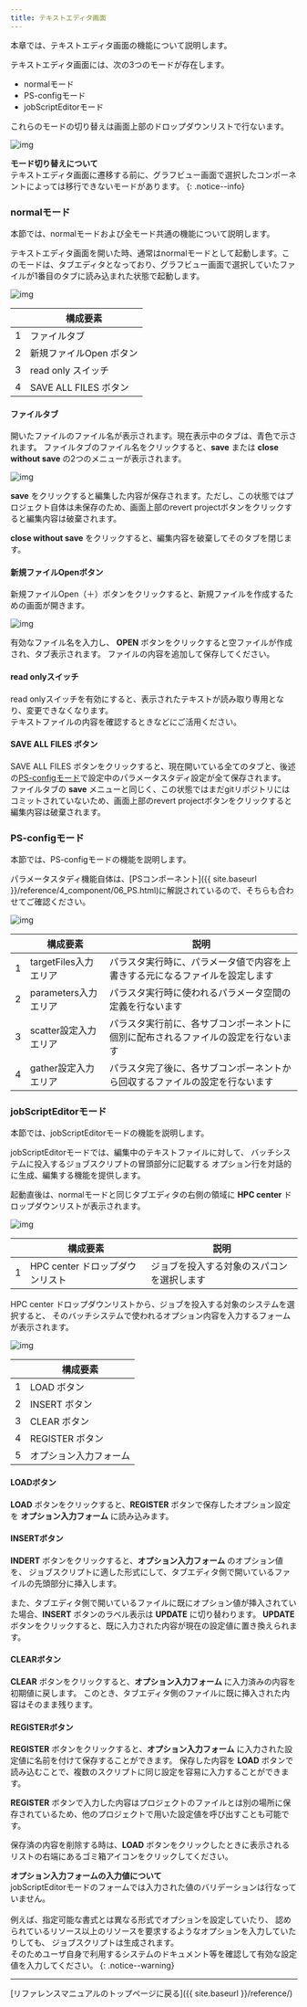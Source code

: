 ```yaml
---
title: テキストエディタ画面
---
```

本章では、テキストエディタ画面の機能について説明します。

テキストエディタ画面には、次の3つのモードが存在します。
- normalモード
- PS-configモード
- jobScriptEditorモード

これらのモードの切り替えは画面上部のドロップダウンリストで行ないます。

![img](./img/editor_mode.png "editor_mode")

__モード切り替えについて__  
テキストエディタ画面に遷移する前に、グラフビュー画面で選択したコンポーネントによっては移行できないモードがあります。
{: .notice--info}

### normalモード
本節では、normalモードおよび全モード共通の機能について説明します。

テキストエディタ画面を開いた時、通常はnormalモードとして起動します。このモードは、タブエディタとなっており、グラフビュー画面で選択していたファイルが1番目のタブに読み込まれた状態で起動します。

![img](./img/editor_normal.png "editor_normal")

||構成要素|
|----------|----------|
|1|ファイルタブ|
|2|新規ファイルOpen ボタン|
|3|read only スイッチ|
|4|SAVE ALL FILES ボタン|

#### ファイルタブ
開いたファイルのファイル名が表示されます。現在表示中のタブは、青色で示されます。
ファイルタブのファイル名をクリックすると、__save__ または __close without save__ の2つのメニューが表示されます。

![img](./img/editor_tab_menu.png "editor_tab_menu")

__save__ をクリックすると編集した内容が保存されます。ただし、この状態ではプロジェクト自体は未保存のため、画面上部のrevert projectボタンをクリックすると編集内容は破棄されます。

__close without save__ をクリックすると、編集内容を破棄してそのタブを閉じます。

#### 新規ファイルOpenボタン
新規ファイルOpen（＋）ボタンをクリックすると、新規ファイルを作成するための画面が開きます。

![img](./img/new_faile_name_dialog.png "new_faile_name_dialog")

有効なファイル名を入力し、 __OPEN__ ボタンをクリックすると空ファイルが作成され、タブ表示されます。
ファイルの内容を追加して保存してください。

#### read onlyスイッチ
read onlyスイッチを有効にすると、表示されたテキストが読み取り専用となり、変更できなくなります。  
テキストファイルの内容を確認するときなどにご活用ください。

#### SAVE ALL FILES ボタン
SAVE ALL FILES ボタンをクリックすると、現在開いている全てのタブと、後述の[PS-configモード](#ps-configモード)で設定中のパラメータスタディ設定が全て保存されます。  
ファイルタブの __save__ メニューと同じく、この状態ではまだgitリポジトリにはコミットされていないため、画面上部のrevert projectボタンをクリックすると編集内容は破棄されます。

### PS-configモード
本節では、PS-configモードの機能を説明します。

パラメータスタディ機能自体は、[PSコンポーネント]({{ site.baseurl }}/reference/4_component/06_PS.html)に解説されているので、そちらも合わせてご確認ください。

![img](./img/editor_ps_config.png "editor_ps_config")

||構成要素|説明|
|----------|----------|---------------------------------|
|1|targetFiles入力エリア|パラスタ実行時に、パラメータ値で内容を上書きする元になるファイルを設定します|
|2|parameters入力エリア|パラスタ実行時に使われるパラメータ空間の定義を行ないます|
|3|scatter設定入力エリア|パラスタ実行前に、各サブコンポーネントに個別に配布されるファイルの設定を行ないます|
|4|gather設定入力エリア|パラスタ完了後に、各サブコンポーネントから回収するファイルの設定を行ないます|

### jobScriptEditorモード
本節では、jobScriptEditorモードの機能を説明します。

jobScriptEditorモードでは、編集中のテキストファイルに対して、
バッチシステムに投入するジョブスクリプトの冒頭部分に記載する
オプション行を対話的に生成、編集する機能を提供します。

起動直後は、normalモードと同じタブエディタの右側の領域に
__HPC center__ ドロップダウンリストが表示されます。

![img](./img/editor_jobscript_editor.png "editor_jobscript_editor")

||構成要素|説明|
|----------|----------|---------------------------------|
|1|HPC center ドロップダウンリスト|ジョブを投入する対象のスパコンを選択します|

HPC center ドロップダウンリストから、ジョブを投入する対象のシステムを選択すると、
そのバッチシステムで使われるオプション内容を入力するフォームが表示されます。

![img](./img/editor_jobscript_editor_fugaku.png "editor_jobscript_editor_fugaku")

||構成要素|
|----------|----------|
|1|LOAD ボタン|
|2|INSERT ボタン|
|3|CLEAR ボタン|
|4|REGISTER ボタン|
|5|オプション入力フォーム|

#### LOADボタン
__LOAD__ ボタンをクリックすると、__REGISTER__ ボタンで保存したオプション設定を __オプション入力フォーム__ に読み込みます。

#### INSERTボタン
__INDERT__ ボタンをクリックすると、__オプション入力フォーム__ のオプション値を、
ジョブスクリプトに適した形式にして、タブエディタ側で開いているファイルの先頭部分に挿入します。

また、タブエディタ側で開いているファイルに既にオプション値が挿入されていた場合、__INSERT__ ボタンのラベル表示は __UPDATE__ に切り替わります。
__UPDATE__ ボタンをクリックすると、既に入力された内容が現在の設定値に置き換えられます。

#### CLEARボタン
__CLEAR__ ボタンをクリックすると、__オプション入力フォーム__ に入力済みの内容を初期値に戻します。
このとき、タブエディタ側のファイルに既に挿入された内容はそのまま残ります。

#### REGISTERボタン
__REGISTER__ ボタンをクリックすると、__オプション入力フォーム__ に入力された設定値に名前を付けて保存することができます。
保存した内容を __LOAD__ ボタンで読み込むことで、複数のスクリプトに同じ設定を容易に入力することができます。

__REGISTER__ ボタンで入力した内容はプロジェクトのファイルとは別の場所に保存されているため、他のプロジェクトで用いた設定値を呼び出すことも可能です。

保存済の内容を削除する時は、__LOAD__ ボタンをクリックしたときに表示されるリストの右端にあるゴミ箱アイコンをクリックしてください。

__オプション入力フォームの入力値について__  
jobScriptEditorモードのフォームでは入力された値のバリデーションは行なっていません。<br/><br/>
例えば、指定可能な書式とは異なる形式でオプションを設定していたり、
認められているリソース以上のリソースを要求するようなオプションを入力していたりしても、
ジョブスクリプトは生成されます。  
そのためユーザ自身で利用するシステムのドキュメント等を確認して有効な設定値を入力してください。
{: .notice--warning}


--------
[リファレンスマニュアルのトップページに戻る]({{ site.baseurl }}/reference/)
